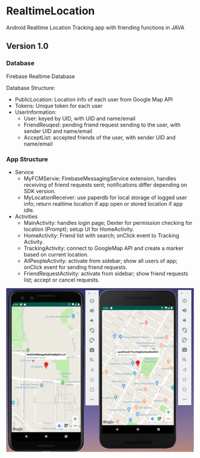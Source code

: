# RealtimeLocation
Android Realtime Location Tracking app with friending functions in JAVA

## Version 1.0
### Database  
Firebase Realtime Database  

Database Structure:  
- PublicLocation: Location info of each user from Google Map API  
- Tokens: Unique token for each user  
- UserInformation:  
    * User: keyed by UID, with UID and name/email  
    * FriendReuqest: pending friend request sending to the user, with sender UID and name/email  
    * AcceptList: accepted friends of the user, with sender UID and name/email  
### App Structure
- Service
    * MyFCMServie: FirebaseMessagingService extension, handles receiving of friend requests sent; notifications differ depending on SDK version.
    * MyLocationReceiver: use paperdb for local storage of logged user info; return realtime location if app open or stored location if app idle.
- Activities
    * MainActivity: handles login page; Dexter for permission checking for location (Prompt); setup UI for HomeActivity.
    * HomeActivity: Friend list with search; onClick event to Tracking Activity.
    * TrackingActivity: connect to GoogleMap API and create a marker based on current location.
    * AllPeopleActivity: activate from sidebar; show all users of app; onClick event for sending friend requests.
    * FriendRequestActivity: activate from sidebar; show friend requests list; accept or cancel requests.
    
<img src=https://github.com/chunxiding/RealtimeLocation/blob/master/Screen%20Shot%202019-09-26%20at%206.34.53%20PM.png
     style="float: left; margin-right: 10px;" />
    
